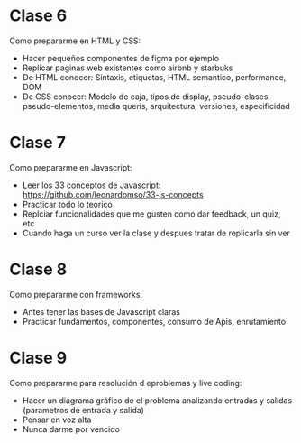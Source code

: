 # Clase 6

Como prepararme en HTML y CSS:

- Hacer pequeños componentes de figma por ejemplo
- Replicar paginas web existentes como airbnb y starbuks
- De HTML conocer: Sintaxis, etiquetas, HTML semantico, performance, DOM
- De CSS conocer: Modelo de caja, tipos de display, pseudo-clases, pseudo-elementos, media queris, arquitectura, versiones, especificidad

# Clase 7

Como prepararme en Javascript:

- Leer los 33 conceptos de Javascript: https://github.com/leonardomso/33-js-concepts
- Practicar todo lo teorico
- Replciar funcionalidades que me gusten como dar feedback, un quiz, etc
- Cuando haga un curso ver la clase y despues tratar de replicarla sin ver

# Clase 8

Como prepararme con frameworks:

- Antes tener las bases de Javascript claras
- Practicar fundamentos, componentes, consumo de Apis, enrutamiento

# Clase 9

Como prepararme para resolución d eproblemas y live coding:

- Hacer un diagrama gráfico de el problema analizando entradas y salidas (parametros de entrada y salida)
- Pensar en voz alta
- Nunca darme por vencido
